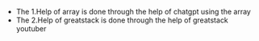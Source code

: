 - The 1.Help of array is done through the help of chatgpt using the array
- The 2.Help of greatstack is done through the help of greatstack youtuber